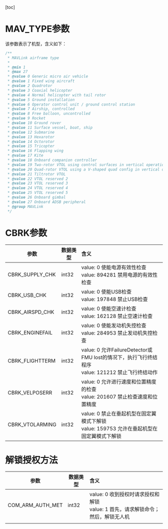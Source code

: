 [toc]

# MAV_TYPE参数

该参数表示了机型，含义如下：

```c
/**
 * MAVLink airframe type
 *
 * @min 1
 * @max 27
 * @value 0 Generic micro air vehicle
 * @value 1 Fixed wing aircraft
 * @value 2 Quadrotor
 * @value 3 Coaxial helicopter
 * @value 4 Normal helicopter with tail rotor
 * @value 5 Ground installation
 * @value 6 Operator control unit / ground control station
 * @value 7 Airship, controlled
 * @value 8 Free balloon, uncontrolled
 * @value 9 Rocket
 * @value 10 Ground rover
 * @value 11 Surface vessel, boat, ship
 * @value 12 Submarine
 * @value 13 Hexarotor
 * @value 14 Octorotor
 * @value 15 Tricopter
 * @value 16 Flapping wing
 * @value 17 Kite
 * @value 18 Onboard companion controller
 * @value 19 Two-rotor VTOL using control surfaces in vertical operation in addition. Tailsitter.
 * @value 20 Quad-rotor VTOL using a V-shaped quad config in vertical operation. Tailsitter.
 * @value 21 Tiltrotor VTOL
 * @value 22 VTOL reserved 2
 * @value 23 VTOL reserved 3
 * @value 24 VTOL reserved 4
 * @value 25 VTOL reserved 5
 * @value 26 Onboard gimbal
 * @value 27 Onboard ADSB peripheral
 * @group MAVLink
 */
```

# CBRK参数

| 参数            | 数据类型 | 含义                                                         |
| --------------- | -------- | :----------------------------------------------------------- |
| CBRK_SUPPLY_CHK | int32    | value: 0           使能电源有效性检查<br />value: 894281 禁用电源的有效性检查 |
| CBRK_USB_CHK    | int32    | value: 0            使能USB检查<br />value: 197848 禁止USB检查 |
| CBRK_AIRSPD_CHK | int32    | value: 0           使能空速计检查<br />value: 162128 禁止空速计检查 |
| CBRK_ENGINEFAIL | int32    | value: 0            使能发动机失控检查<br />value: 284953 禁止发动机失控检查 |
| CBRK_FLIGHTTERM | int32    | value: 0            允许FailureDetector或FMU lost的情况下，执行飞行终结程序<br />value: 121212 禁止飞行终结动作 |
| CBRK_VELPOSERR  | int32    | value: 0            允许进行速度和位置精度的检查<br />value: 201607 禁止检查速度和位置精度 |
| CBRK_VTOLARMING | int32    | value: 0            禁止在垂起机型在固定翼模式下解锁<br />value: 159753 允许在垂起机型在固定翼模式下解锁 |

# 解锁授权方法

| 参数             | 数据类型 | 含义                                                         |
| ---------------- | -------- | :----------------------------------------------------------- |
| COM_ARM_AUTH_MET | int32    | value: 0 收到授权时请求授权和解锁<br />value: 1 首先，请求解锁命令；然后，解锁无人机 |
|                  |          |                                                              |

































